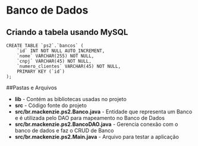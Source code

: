 # Banco de Dados

## Criando a tabela usando MySQL
```
CREATE TABLE `ps2`.`bancos` (
    `id` INT NOT NULL AUTO_INCREMENT,
    `nome` VARCHAR(255) NOT NULL,
    `cnpj` VARCHAR(45) NOT NULL,
    `numero_clientes` VARCHAR(45) NOT NULL,
    PRIMARY KEY (`id`)
);
```

##Pastas e Arquivos
* **lib** - Contém as bibliotecas usadas no projeto
* **src** - Código fonte do projeto
* **src/br.mackenzie.ps2.Banco.java** - Entidade que representa um Banco e é utilizada pelo DAO para mapeamento no Banco de Dados
* **src/br.mackenzie.ps2.BancoDAO.java** - Gerencia conexão com o banco de dados e faz o CRUD de Banco
* **src/br.mackenzie.ps2.Main.java** - Arquivo para testar a aplicação